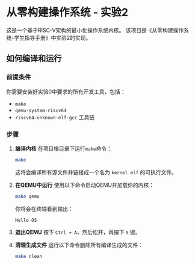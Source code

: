 # 从零构建操作系统 - 实验2

这是一个基于RISC-V架构的最小化操作系统内核。
该项目是《从零构建操作系统-学⽣指导⼿册》中实验2的实现。



## 如何编译和运行

### 前提条件

你需要安装好实验0中要求的所有开发工具，包括：
- `make`
- `qemu-system-riscv64`
- `riscv64-unknown-elf-gcc` 工具链

### 步骤

1.  **编译内核**
    在项目根目录下运行`make`命令：
    ```bash
    make
    ```
    这将会编译所有源文件并链接成一个名为 `kernel.elf` 的可执行文件。

2.  **在QEMU中运行**
    使用以下命令启动QEMU并加载你的内核：
    ```bash
    make qemu
    ```
    你将会在终端看到输出：
    ```
    Hello OS 
    ```

3.  **退出QEMU**
    按下 `Ctrl + A`，然后松开，再按下 `X` 键。

4.  **清理生成文件**
    运行以下命令删除所有编译生成的文件：
    ```bash
    make clean
    ```